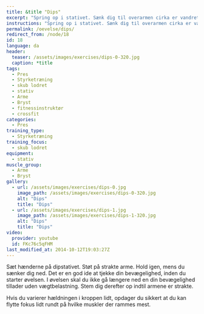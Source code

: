 ```yaml
---
title: &title "Dips"
excerpt: "Spring op i stativet. Sænk dig til overarmen cirka er vandret og pres dig op igen."
instructions: "Spring op i stativet. Sænk dig til overarmen cirka er vandret og pres dig op igen."
permalink: /oevelse/dips/
redirect_from: /node/18
id: 18
language: da
header:
  teaser: /assets/images/exercises/dips-0-320.jpg
  caption: *title
tags:
  - Pres
  - Styrketræning
  - skub lodret
  - stativ
  - Arme
  - Bryst
  - fitnessinstruktør
  - crossfit
categories:
  - Pres
training_type: 
  - Styrketræning
training_focus: 
  - skub lodret
equipment:
  - stativ
muscle_group:
  - Arme
  - Bryst
gallery:
  - url: /assets/images/exercises/dips-0.jpg
    image_path: /assets/images/exercises/dips-0-320.jpg
    alt: "Dips"
    title: "Dips"
  - url: /assets/images/exercises/dips-1.jpg
    image_path: /assets/images/exercises/dips-1-320.jpg
    alt: "Dips"
    title: "Dips"
video:
  provider: youtube
  id: FKc76c5qFHM
last_modified_at: 2014-10-12T19:03:27Z
---
```


Sæt hænderne på dipstativet. Støt på strakte arme. Hold igen, mens du sænker dig ned. Det er en god ide at tjekke din bevægelighed, inden du starter øvelsen. I øvelsen skal du ikke gå længere ned en din bevægelighed tillader uden vægtbelastning. Stem dig derefter op indtil armene er strakte.

Hvis du varierer hældningen i kroppen lidt, opdager du sikkert at du kan flytte fokus lidt rundt på hvilke muskler der rammes mest.
